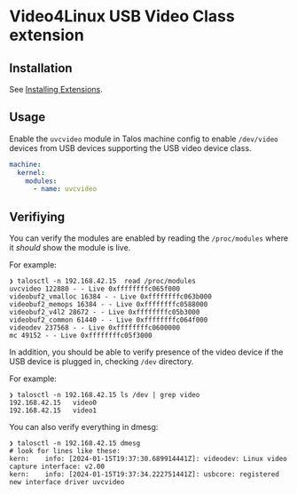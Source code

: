 # Video4Linux USB Video Class extension

## Installation

See [Installing Extensions](https://github.com/siderolabs/extensions#installing-extensions).

## Usage

Enable the `uvcvideo` module in Talos machine config to enable `/dev/video` devices from USB devices supporting the USB video device class.

```yaml
machine:
  kernel:
    modules:
      - name: uvcvideo
```

## Verifiying

You can verify the modules are enabled by reading the `/proc/modules` where it _should_ show the module is live.

For example:

```
❯ talosctl -n 192.168.42.15  read /proc/modules
uvcvideo 122880 - - Live 0xffffffffc065f000
videobuf2_vmalloc 16384 - - Live 0xffffffffc063b000
videobuf2_memops 16384 - - Live 0xffffffffc0588000
videobuf2_v4l2 28672 - - Live 0xffffffffc05b3000
videobuf2_common 61440 - - Live 0xffffffffc064f000
videodev 237568 - - Live 0xffffffffc0600000
mc 49152 - - Live 0xffffffffc05f3000
```

In addition, you should be able to verify presence of the video device if the USB device is plugged in, checking `/dev` directory.

For example:

```
❯ talosctl -n 192.168.42.15 ls /dev | grep video
192.168.42.15   video0
192.168.42.15   video1
```

You can also verify everything in dmesg:

```
❯ talosctl -n 192.168.42.15 dmesg
# look for lines like these:
kern:    info: [2024-01-15T19:37:30.689914441Z]: videodev: Linux video capture interface: v2.00
kern:    info: [2024-01-15T19:37:34.222751441Z]: usbcore: registered new interface driver uvcvideo
```
